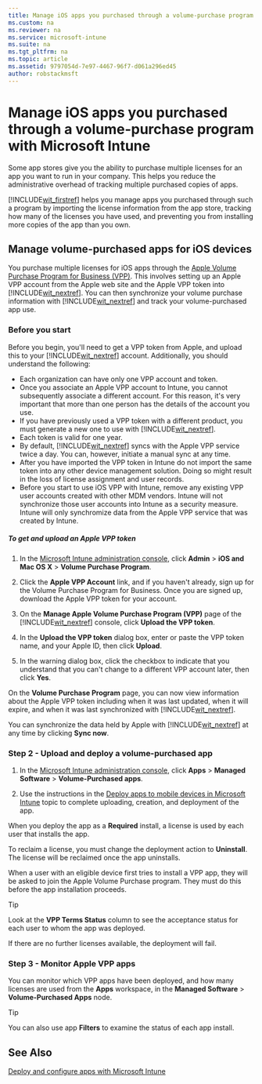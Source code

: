 ```yaml
---
title: Manage iOS apps you purchased through a volume-purchase program with Microsoft Intune
ms.custom: na
ms.reviewer: na
ms.service: microsoft-intune
ms.suite: na
ms.tgt_pltfrm: na
ms.topic: article
ms.assetid: 9797054d-7e97-4467-96f7-d061a296ed45
author: robstackmsft
---
```

# Manage iOS apps you purchased through a volume-purchase program with Microsoft Intune
Some app stores give you the ability to purchase multiple licenses for an app you want to run in your company. This helps you reduce the administrative overhead of tracking multiple purchased copies of apps.

[!INCLUDE[wit_firstref](../Token/wit_firstref_md.md)] helps you manage apps you purchased through such a program by importing the license information from the app store, tracking how many of the licenses you have used, and preventing you from installing more copies of the app than you own.

## Manage volume-purchased apps for iOS devices
You purchase multiple licenses for iOS apps through the [Apple Volume Purchase Program for Business (VPP)](http://www.apple.com/business/vpp/). This involves setting up an Apple VPP account from the Apple web site and the Apple VPP token into [!INCLUDE[wit_nextref](../Token/wit_nextref_md.md)].  You can then synchronize your volume purchase information with [!INCLUDE[wit_nextref](../Token/wit_nextref_md.md)] and track your volume-purchased app use.

### Before you start
Before you begin, you'll need to get a VPP token from Apple, and upload this to your [!INCLUDE[wit_nextref](../Token/wit_nextref_md.md)] account. Additionally, you should understand the following:

* Each organization can have only one VPP account and token.
* Once you associate an Apple VPP account to Intune, you cannot subsequently associate a different account. For this reason, it's very important that more than one person has the details of the account you use.
* If you have previously used a VPP token with a different product, you must generate a new one to use with [!INCLUDE[wit_nextref](../Token/wit_nextref_md.md)].
* Each token is valid for one year.
* By default, [!INCLUDE[wit_nextref](../Token/wit_nextref_md.md)] syncs with the Apple VPP service twice a day. You can, however, initiate a manual sync at any time.
* After you have imported the VPP token in Intune do not import the same token into any other device management solution. Doing so might result in the loss of license assignment and user records.
* Before you start to use iOS VPP with Intune, remove any existing VPP user accounts created with other MDM vendors. Intune will not synchronize those user accounts into Intune as a security measure. Intune will only synchromize data from the Apple VPP service that was created by Intune. 

##### To get and upload an Apple VPP token

1.  In the [Microsoft Intune administration console](https://manage.microsoft.com), click **Admin** &gt; **iOS and Mac OS X** &gt;  **Volume Purchase Program**.

2.  Click the **Apple VPP Account** link, and if you haven't already, sign up for the Volume Purchase Program for Business. Once you are signed up, download the Apple VPP token for your account.

3.  On the **Manage Apple Volume Purchase Program (VPP)** page of the [!INCLUDE[wit_nextref](../Token/wit_nextref_md.md)] console, click **Upload the VPP token**.

4.  In the **Upload the VPP token** dialog box, enter or paste the VPP token name, and your Apple ID, then click **Upload**.

5.  In the warning dialog box, click the checkbox to indicate that you understand that you can't change to a different VPP account later, then click **Yes**.

On the **Volume Purchase Program** page, you can now view information about the Apple VPP token including when it was last updated, when it will expire, and when it was last synchronized with [!INCLUDE[wit_nextref](../Token/wit_nextref_md.md)].

You can synchronize the data held by Apple with [!INCLUDE[wit_nextref](../Token/wit_nextref_md.md)] at any time by clicking **Sync now**.

### Step 2 - Upload and deploy a volume-purchased app

1.  In the [Microsoft Intune administration console](https://manage.microsoft.com), click **Apps** &gt; **Managed Software** &gt; **Volume-Purchased apps**.

2.  Use the instructions in the [Deploy apps to mobile devices in Microsoft Intune](Deploy-apps-to-mobile-devices-in-Microsoft-Intune.md) topic to complete uploading, creation, and deployment of the app.

When you deploy the app as a **Required** install, a license is used by each user that installs the app.

To reclaim a license, you must change the deployment action to **Uninstall**. The license will be reclaimed once the app uninstalls.

When a user with an eligible device first tries to install a VPP app, they will be asked to join the Apple Volume Purchase program. They must do this before the app installation proceeds.

> [!TIP]
> Look at the **VPP Terms Status** column to see the acceptance status for each user to whom the app was deployed.

If there are no further licenses available, the deployment will fail.

### Step 3 - Monitor Apple VPP apps
You can monitor which VPP apps have been deployed, and how many licenses are used from the **Apps** workspace, in the **Managed Software** &gt; **Volume-Purchased Apps** node.

> [!TIP]
> You can also use app **Filters** to examine the status of each app install.

## See Also
[Deploy and configure apps with Microsoft Intune](../Topic/Deploy-and-configure-apps-with-Microsoft-Intune.md)

